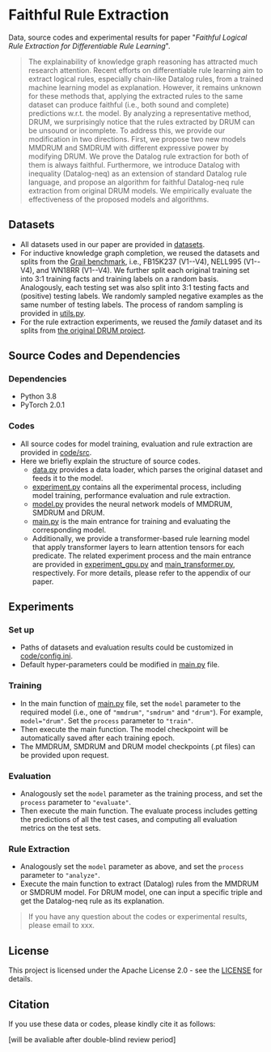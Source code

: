 # Faithful Rule Extraction

Data, source codes and experimental results for paper "*Faithful Logical Rule Extraction for Differentiable Rule Learning*". 

> The explainability of knowledge graph reasoning has attracted much research attention. Recent efforts on differentiable rule learning aim to extract logical rules, especially chain-like Datalog rules, from a trained machine learning model as explanation. However, it remains unknown for these methods that, applying the extracted rules to the same dataset can produce faithful (i.e., both sound and complete) predictions w.r.t. the model. By analyzing a representative method, DRUM, we surprisingly notice that the rules extracted by DRUM can be unsound or incomplete. To address this, we provide our modification in two directions. First, we propose two new models MMDRUM and SMDRUM with different expressive power by modifying DRUM. We prove the Datalog rule extraction for both of them is always faithful. Furthermore, we introduce Datalog with inequality (Datalog-neq) as an extension of standard Datalog rule language, and propose an algorithm for faithful Datalog-neq rule extraction from original DRUM models. We empirically evaluate the effectiveness of the proposed models and algorithms.

## Datasets

- All datasets used in our paper are provided in [datasets](https://github.com/xiaxia-wang/FaithfulRE/tree/main/datasets). 
- For inductive knowledge graph completion, we reused the datasets and splits from the [Grail benchmark](https://github.com/kkteru/grail/tree/master/data), i.e., FB15K237 (V1--V4), NELL995 (V1--V4), and WN18RR (V1--V4). We further split each original training set into 3:1 training facts and training labels on a random basis. Analogously, each testing set was also split into 3:1 testing facts and (positive) testing labels. We randomly sampled negative examples as the same number of testing labels. The process of random sampling is provided in [utils.py](https://github.com/xiaxia-wang/FaithfulRE/blob/main/code/src/utils.py).
- For the rule extraction experiments, we reused the *family* dataset and its splits from [the original DRUM project](https://github.com/alisadeghian/DRUM).

## Source Codes and Dependencies

### Dependencies

- Python 3.8
- PyTorch 2.0.1

### Codes

- All source codes for model training, evaluation and rule extraction are provided in [code/src](https://github.com/xiaxia-wang/FaithfulRE/tree/main/code/src). 
- Here we briefly explain the structure of source codes.
  - [data.py](https://github.com/xiaxia-wang/FaithfulRE/blob/main/code/src/data.py) provides a data loader, which parses the original dataset and feeds it to the model.
  - [experiment.py](https://github.com/xiaxia-wang/FaithfulRE/blob/main/code/src/experiment.py) contains all the experimental process, including model training, performance evaluation and rule extraction.
  - [model.py](https://github.com/xiaxia-wang/FaithfulRE/blob/main/code/src/model.py) provides the neural network models of MMDRUM, SMDRUM and DRUM.
  - [main.py](https://github.com/xiaxia-wang/FaithfulRE/blob/main/code/src/main.py) is the main entrance for training and evaluating the corresponding model.
  - Additionally, we provide a transformer-based rule learning model that apply transformer layers to learn attention tensors for each predicate. The related experiment process and the main entrance are provided in [experiment_gpu.py](https://github.com/xiaxia-wang/FaithfulRE/blob/main/code/src/experiment_gpu.py) and [main_transformer.py](https://github.com/xiaxia-wang/FaithfulRE/blob/main/code/src/main_transformer.py), respectively. For more details, please refer to the appendix of our paper.

## Experiments

### Set up

- Paths of datasets and evaluation results could be customized in [code/config.ini](https://github.com/xiaxia-wang/FaithfulRE/blob/main/code/config.ini). 
- Default hyper-parameters could be modified in [main.py](https://github.com/xiaxia-wang/FaithfulRE/blob/main/code/src/main.py) file.

### Training

- In the main function of [main.py](https://github.com/xiaxia-wang/FaithfulRE/blob/main/code/src/main.py) file, set the `model` parameter to the required model (i.e., one of `"mmdrum"`, `"smdrum"` and `"drum"`). For example, `model="drum"`. Set the `process` parameter to `"train"`. 
- Then execute the main function. The model checkpoint will be automatically saved after each training epoch.
- The MMDRUM, SMDRUM and DRUM model checkpoints (.pt files) can be provided upon request.

### Evaluation

- Analogously set the `model` parameter as the training process, and set the `process` parameter to `"evaluate"`. 
- Then execute the main function. The evaluate process includes getting the predictions of all the test cases, and computing all evaluation metrics on the test sets.

### Rule Extraction

- Analogously set the `model` parameter as above, and set the `process` parameter to `"analyze"`. 
- Execute the main function to extract (Datalog) rules from the MMDRUM or SMDRUM model. For DRUM model, one can input a specific triple and get the Datalog-neq rule as its explanation.



> If you have any question about the codes or experimental results, please email to xxx.

## License

This project is licensed under the Apache License 2.0 - see the [LICENSE](https://github.com/xiaxia-wang/FaithfulRE/blob/main/LICENSE) for details.

## Citation

If you use these data or codes, please kindly cite it as follows:

[will be avaliable after double-blind review period]

